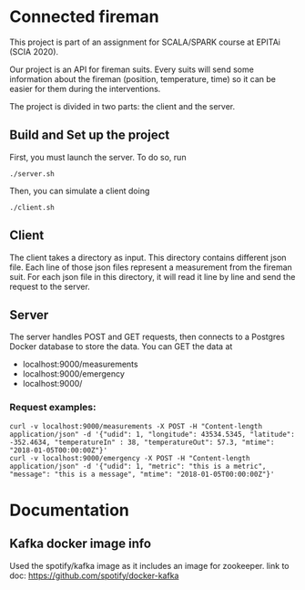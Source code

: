 # Connected fireman

This project is part of an assignment for SCALA/SPARK course at EPITAi (SCIA 2020).

Our project is an API for fireman suits. Every suits will send some information about the fireman (position, temperature, time) so it can be easier for them during the interventions.

The project is divided in two parts: the client and the server.

## Build and Set up the project

First, you must launch the server. To do so, run
```
./server.sh
```
Then, you can simulate a client doing
```
./client.sh
```

## Client

The client takes a directory as input. This directory contains different json file. Each line of those json files represent a measurement from the fireman suit.
For each json file in this directory, it will read it line by line and send the request to the server.

## Server

The server handles POST and GET requests, then connects to a Postgres Docker database to store the data. You can GET the data at

 - localhost:9000/measurements
 - localhost:9000/emergency
 - localhost:9000/

### Request examples:

```
curl -v localhost:9000/measurements -X POST -H "Content-length application/json" -d '{"udid": 1, "longitude": 43534.5345, "latitude": -352.4634, "temperatureIn" : 38, "temperatureOut": 57.3, "mtime": "2018-01-05T00:00:00Z"}'
curl -v localhost:9000/emergency -X POST -H "Content-length application/json" -d '{"udid": 1, "metric": "this is a metric", "message": "this is a message", "mtime": "2018-01-05T00:00:00Z"}'

```

# Documentation
## Kafka docker image info

Used the spotify/kafka image as it includes an image for zookeeper.
link to doc: https://github.com/spotify/docker-kafka


